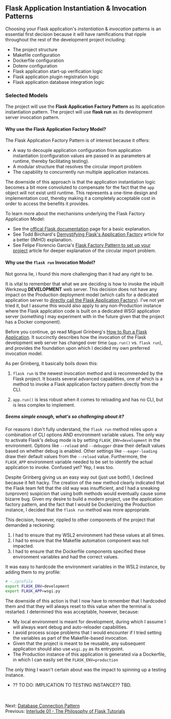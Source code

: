 ## Flask Application Instantiation & Invocation Patterns

Choosing your Flask application's _instantiation_ & _invocation_ patterns is an essential first decision because it will have ramifications that ripple throughout the rest of the development project including:

* The project structure
* Makefile configuration
* Dockerfile configuration
* Dotenv configuration
* Flask application start-up verification logic
* Flask application plugin registration logic
* Flask application database integration logic

### Selected Models
The project will use the **Flask Application Factory Pattern** as its application instantiation pattern.
The project will use **flask run** as its development server invocation pattern.


#### Why use the Flask Application Factory Model?
The Flask Application Factory Pattern is of interest because it offers:

* A way to decouple application configuration from application instantiation (configuration values are passed in as parameters at runtime, thereby facilitating testing).
* A modular structure that resolves the circular import problem
* The capability to concurrently run multiple application instances.

The downside of this approach is that the application instantiation logic becomes a bit more convoluted to compensate for the fact that the `app` object will not exist until runtime. This represents a one-time design and implementation cost, thereby making it a completely acceptable cost in order to access the benefits it provides.

To learn more about the mechanisms underlying the Flask Factory Application Model:
* See the [offical Flask documentation](https://flask.palletsprojects.com/en/1.1.x/patterns/appfactories/) page for a basic explanation.
* See Todd Birchard's [Demystifying Flask's Application Factory](https://hackersandslackers.com/flask-application-factory/) article for a better (IMHO) explanation.
* See Felipe Florencio Garcia's [Flask Factory Pattern to set up your project](https://itnext.io/flask-factory-pattern-to-setup-your-project-8fe7d6b23247) article for deeper explanation of the circular import problem.


#### Why use the `flask run` Invocation Model?
Not gonna lie, i found this more challenging than it had any right to be. 

It is vital to remember that what we are deciding is how to invoke the inbuilt Werkzeug **DEVELOPMENT** web server. This decision does not have any impact on the Production deployment model (which calls for a dedicated application server to [directly call the Flask Application Factory](https://flask.palletsprojects.com/en/1.1.x/tutorial/deploy/)). I've not yet tried it, but I assume this would also apply to any non-Production instance where the Flask application code is built on a dedicated WSGI application server (something I may experiment with in the future given that the project has a Docker component).

Before you continue, go read Miguel Grinberg's [How to Run a Flask Application](https://www.twilio.com/blog/how-run-flask-application). It succinctly describes how the invocation of the Flask development web server has changed over time (`app.run()` vs. `flask run`), and provides the foundation upon which I decided my own preferred invocation model. 

As per Grinberg, it basically boils down this:

1. `flask run` is the newest invocation method and is recommended by the Flask project. It boasts several advanced capabilities, one of which is a method to invoke a Flask application factory pattern directly from the CLI.

1. `app.run()` is less robust when it comes to reloading and has no CLI, but is less complex to implement.

##### Seems simple enough, what's so challenging about it?
For reasons I don't fully understand, the `flask run` method relies upon a combination of CLI options AND environment variable values. The only way to activate Flask's debug mode is by setting `FLASK_ENV=development` in the environment. Options like `--reload` and `--debugger` draw their default values based on whether debug is enabled. Other settings like `--eager-loading` draw their default values from the `--reload` value. Furthermore, the `FLASK_APP` environment variable needed to be set to identify the actual application to invoke. Confused yet? Yep, I was too.

<INSERT IMAGE FROM GRINBERG HERE>

Despite Grinberg giving us an easy way out (just use both!), I declined because it felt hacky. The creation of the new method clearly indicated that the Flask team felt that the old way was insufficient, and I had a sneaking (unproven) suspicion that using both methods would eventually cause some bizarre bug. Given my desire to build a modern project, use the application factory pattern, and the fact that I would be Dockerizing the Production instance, I decided that the `flask run` method was more appropriate.

This decision, however, rippled to other components of the project that demanded a reckoning:
1. I had to ensure that my WSL2 environment had these values at all times.
1. I had to ensure that the Makefile automation component was not impacted.
1. I had to ensure that the Dockerfile components specified these environment variables and had the correct values.

It was easy to hardcode the environment variables in the WSL2 instance, by adding them to my profile:
```bash
# ~./profile
export FLASK_ENV=development
export FLASK_APP=wsgi.py
```

The downside of this action is that I now have to remember that I hardcoded them and that they will always reset to this value when the terminal is restarted. I determined this was acceptable, however, because: 

* My local environment is meant for development, during which I assume I will always want debug and auto-reloader capabilities. 
* I avoid process scope problems that I would encounter if I tried setting the variables as part of the Makefile-based invocation.
* Given that the project is meant to be reusable, any subsequent application should also use `wsgi.py` as its entrypoint.
* The Production instance of this application is generated via a Dockerfile, in which I can easily set the `FLASK_ENV=production`

The only thing I wasn't certain about was the impact to spinning up a testing instance.
* ?? TO DO: IMPLICATION TO TESTING INSTANCE?? TBD. 

 
<br><br>
Next: [Database Connection Pattern](./08-database-connection-pattern.md)<br>
Previous: [Interlude 01 - The Philosophy of Flask Tutorials](./06-interlude-01-philosophy-of-flask-tutorials.md)
